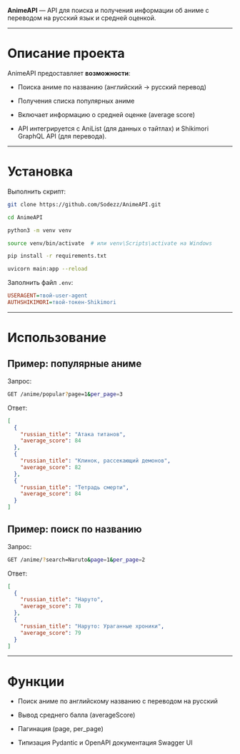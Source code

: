 **AnimeAPI** — API для поиска и получения информации об аниме с переводом на русский язык и средней оценкой.

---

# Описание проекта

AnimeAPI предоставляет **возможности**:

- Поиска аниме по названию (английский → русский перевод)

- Получения списка популярных аниме

- Включает информацию о средней оценке (average score)

- API интегрируется с AniList (для данных о тайтлах) и Shikimori GraphQL API (для перевода).

---

# Установка

Выполнить скрипт:

```bash
git clone https://github.com/Sodezz/AnimeAPI.git

cd AnimeAPI

python3 -m venv venv

source venv/bin/activate  # или venv\Scripts\activate на Windows

pip install -r requirements.txt

uvicorn main:app --reload
```

Заполнить файл `.env`:

```ini
USERAGENT=твой-user-agent
AUTHSHIKIMORI=твой-токен-Shikimori
```

---

# Использование

## Пример: популярные аниме

Запрос:

```bash
GET /anime/popular?page=1&per_page=3

```

Ответ:

```json
[
  {
    "russian_title": "Атака титанов",
    "average_score": 84
  },
  {
    "russian_title": "Клинок, рассекающий демонов",
    "average_score": 82
  },
  {
    "russian_title": "Тетрадь смерти",
    "average_score": 84
  }
]

```

## Пример: поиск по названию

Запрос:

```bash
GET /anime/?search=Naruto&page=1&per_page=2
```

Ответ:

```json
[
  {
    "russian_title": "Наруто",
    "average_score": 78
  },
  {
    "russian_title": "Наруто: Ураганные хроники",
    "average_score": 79
  }
]

```


---

# Функции

- Поиск аниме по английскому названию с переводом на русский

- Вывод среднего балла (averageScore)

- Пагинация (page, per_page)

- Типизация Pydantic и OpenAPI документация Swagger UI
